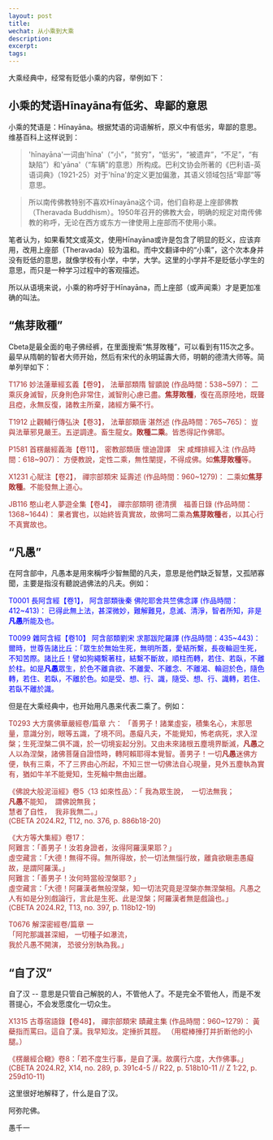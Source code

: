 ```yaml
---
layout: post
title: 
wechat: 从小乘到大乘
description: 
excerpt: 
tags:
---
```


大乘经典中，经常有贬低小乘的内容，举例如下：

## 小乘的梵语Hīnayāna有低劣、卑鄙的意思

小乘的梵语是：Hīnayāna。根据梵语的词语解析，原义中有低劣，卑鄙的意思。维基百科上这样说到：

> 'hīnayāna'一词由'hīna'（“小”，“贫穷”，“低劣”，“被遗弃”，“不足”，“有缺陷”）和'yāna'（“车辆”的意思）所构成。巴利文协会所著的《巴利语-英语词典》（1921-25）对于'hīna'的定义更加偏激，其语义领域包括“卑鄙”等意思。

> 所以南传佛教特别不喜欢Hīnayāna这个词，他们自称是上座部佛教（Theravada Buddhism）。1950年召开的佛教大会，明确的规定对南传佛教的称呼，无论在西方或东方一律使用上座部而不使用小乘。

笔者认为，如果看梵文或英文，使用Hīnayāna或许是包含了明显的贬义，应该弃用，改用上座部（Theravada）较为温和。而中文翻译中的“小乘”，这个次本身并没有贬低的意思，就像学校有小学，中学，大学。这里的小学并不是贬低小学生的意思，而只是一种学习过程中的客观描述。

所以从语境来说，小乘的称呼好于Hīnayāna，而上座部（或声闻乘）才是更加准确的叫法。

## “焦芽敗種”

Cbeta是最全面的电子佛经裤，在里面搜索“焦芽敗種”，可以看到有115次之多。最早从隋朝的智者大师开始，然后有宋代的永明延壽大师，明朝的德清大师等。简单列举如下：

<span style="color:brown">T1716 妙法蓮華經玄義【卷9】，
法華部類隋 智顗說 (作品時間：538~597)：
二乘灰身滅智，灰身則色非常住，滅智則心慮已盡。**焦芽敗種**，復在高原陸地，既聾且瘂，永無反復，諸教主所棄，諸經方藥不行。

<span style="color:brown">T1912 止觀輔行傳弘決【卷3】，
法華部類唐 湛然述 (作品時間：765~765)：
豈與法華邪見嚴王。五逆調達。畜生龍女。**敗種二乘**。皆悉得記作佛耶。

<span style="color:brown">P1581 首楞嚴經義海【卷11】，
密教部類唐 懷迪證譯　宋 咸輝排經入注 (作品時間：618~907)：
方便教說，定性二乘，無性闡提，不得成佛。如**焦芽敗種**等。

<span style="color:brown">X1231 心賦注【卷2】，
禪宗部類宋 延壽述 (作品時間：960~1279)：
二乘如**焦芽敗種**。不能發無上道心。

<span style="color:brown">JB116 憨山老人夢遊全集【卷4】，
禪宗部類明 德清撰　福善日錄 (作品時間：1368~1644)：
果者實也，以始終皆真實故，故佛呵二乘為**焦芽敗種**者，以其心行不真實故也。

## “凡愚”

在阿含部中，凡愚本是用來稱呼少智無聞的凡夫，意思是他們缺乏智慧，又孤陋寡聞，主要是指沒有聽說過佛法的凡夫。例如：

<span style="color:blue">T0001 長阿含經【卷1】，
阿含部類後秦 佛陀耶舍共竺佛念譯 (作品時間：412~413)：
已得此無上法，甚深微妙，難解難見，息滅、清淨，智者所知，非是**凡愚**所能及也。

<span style="color:blue">T0099 雜阿含經【卷10】
阿含部類劉宋 求那跋陀羅譯 (作品時間：435~443)：
爾時，世尊告諸比丘：「眾生於無始生死，無明所蓋，愛結所繫，長夜輪迴生死，不知苦際。諸比丘！譬如狗繩繫著柱，結繫不斷故，順柱而轉，若住、若臥，不離於柱。如是**凡愚**眾生，於色不離貪欲、不離愛、不離念、不離渴、輪迴於色，隨色轉，若住、若臥，不離於色。如是受、想、行、識，隨受、想、行、識轉，若住、若臥不離於識。

但是在大乘经典中，也开始用凡愚来代表二乘了。例如：

<span style="color:brown">T0293 大方廣佛華嚴經卷/篇章 六：
「善男子！諸業虛妄，積集名心，末那思量，意識分別，眼等五識，了境不同。愚癡凡夫，不能覺知，怖老病死，求入涅槃；生死涅槃二俱不識，於一切境妄起分別。又由未來諸根五塵境界斷滅，**凡愚**之人以為涅槃，諸佛菩薩自證悟時，轉阿賴耶得本覺智。善男子！一切**凡愚**迷佛方便，執有三乘，不了三界由心所起，不知三世一切佛法自心現量，見外五塵執為實有，猶如牛羊不能覺知，生死輪中無由出離。

<span style="color:brown">《佛說大般泥洹經》卷5〈13 如來性品〉：「 
我為眾生說，  一切法無我；<br>
**凡愚**不能知，  謂佛說無我；<br>
慧者了自性，  我非我無二。」<br>
(CBETA 2024.R2, T12, no. 376, p. 886b18-20)

<span style="color:brown">《大方等大集經》卷17：<br>
阿難言：「善男子！汝若身證者，汝得阿羅漢果耶？」<br>
虛空藏言：「大德！無得不得。無所得故，於一切法無惱行故，離貪欲瞋恚愚癡故，是謂阿羅漢。」<br>
阿難言：「善男子！汝何時當般涅槃耶？」<br>
虛空藏言：「大德！阿羅漢者無般涅槃，知一切法究竟是涅槃亦無涅槃相。凡愚之人有如是分別戲論行，言此是生死、此是涅槃；阿羅漢者無是戲論也。」<br>
(CBETA 2024.R2, T13, no. 397, p. 118b12-19)

<span style="color:brown">T0676 解深密經卷/篇章 一<br>
「阿陀那識甚深細，  	一切種子如瀑流，<br>
我於凡愚不開演，  	恐彼分別執為我。」<br>

## “自了汉”

自了汉 -- 意思是只管自己解脱的人，不管他人了。不是完全不管他人，而是不发菩提心，不会发愿度化一切众生。

<span style="color:brown">X1315 古尊宿語錄【卷48】，
禪宗部類宋 賾藏主集 (作品時間：960~1279)：
黃蘗指而罵曰。這自了漢。我早知汝。定捶折其脛。
（用棍棒捶打并折断他的小腿。）

<span style="color:brown">《楞嚴經合轍》卷8：「若不度生行事，是自了漢。故廣行六度，大作佛事。」(CBETA 2024.R2, X14, no. 289, p. 391c4-5 // R22, p. 518b10-11 // Z 1:22, p. 259d10-11)

这里很好地解释了，什么是自了汉。


阿弥陀佛。

愚千一

